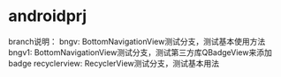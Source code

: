 # androidprj

branch说明：
bngv: BottomNavigationView测试分支，测试基本使用方法
bngv1: BottomNavigationView测试分支，测试第三方库QBadgeView来添加badge
recyclerview: RecyclerView测试分支，测试基本用法